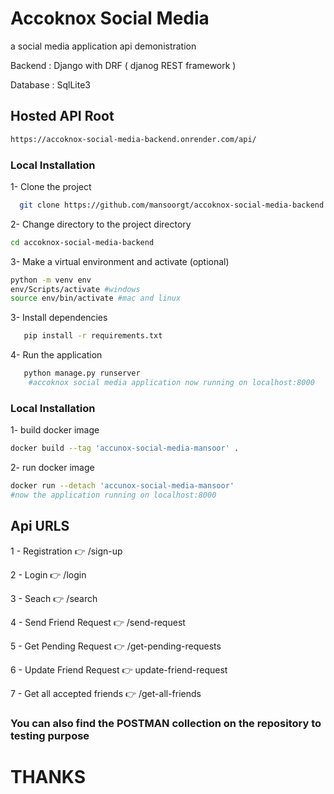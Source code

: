 # Accoknox Social Media

a social media application api demonistration 

Backend : Django with DRF ( djanog REST framework ) 

Database : SqlLite3


## Hosted API Root 

```bash
https://accoknox-social-media-backend.onrender.com/api/
```

### Local Installation

1- Clone the project
```bash
  git clone https://github.com/mansoorgt/accoknox-social-media-backend.git
```

2- Change directory to the project directory
```bash
cd accoknox-social-media-backend
```

3- Make a virtual environment and activate (optional)
```bash
python -m venv env
env/Scripts/activate #windows 
source env/bin/activate #mac and linux
```
3- Install dependencies
```bash
   pip install -r requirements.txt 
```
4- Run the application
```bash
   python manage.py runserver 
    #accoknox social media application now running on localhost:8000
```

### Local Installation

1- build docker image
```bash
docker build --tag 'accunox-social-media-mansoor' .
```
2- run docker image
```bash
docker run --detach 'accunox-social-media-mansoor'
#now the application running on localhost:8000
```
## Api URLS
1 - Registration 👉 /sign-up

2 - Login 👉 /login

3 - Seach 👉 /search

4 - Send Friend Request 👉 /send-request

5 - Get Pending Request 👉 /get-pending-requests

6 - Update Friend Request 👉 update-friend-request

7 - Get all accepted friends 👉 /get-all-friends

### You can also find the POSTMAN collection on the repository to testing purpose

# THANKS 
